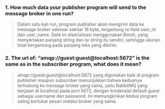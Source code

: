 ### 1. How much data your publisher program will send to the message broker in one run?
> Dalam satu kali run, program publisher akan mengirim data ke message broker sebesar sekitar 16 byte, tergantung isi field user_id dan user_name. Data ini diserialisasi menggunakan Borsh, yang menyertakan panjang string dan isi string itu sendiri, sehingga ukuran total bergantung pada panjang teks yang dikirim.

### 2. The url of: “amqp://guest:guest@localhost:5672” is the same as in the subscriber program, what does it mean?
> amqp://guest:guest@localhost:5672 yang digunakan baik di program publisher maupun subscriber menunjukkan bahwa keduanya terhubung ke message broker yang sama, yaitu RabbitMQ yang berjalan di localhost pada port 5672, dengan kredensial default guest sebagai username dan password. Ini memungkinkan kedua program saling bertukar pesan melalui broker yang sama.